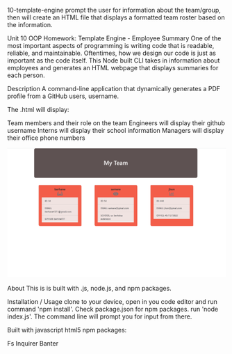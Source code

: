 10-template-engine
prompt the user for information about the team/group, then will create an HTML file that displays a formatted team roster based on the information.

Unit 10 OOP Homework: Template Engine - Employee Summary
One of the most important aspects of programming is writing code that is readable, reliable, and maintainable. Oftentimes, how we design our code is just as important as the code itself. This Node built CLI takes in information about employees and generates an HTML webpage that displays summaries for each person.

Description
A command-line application that dynamically generates a PDF profile from a GitHub users, username.

The .html will display:

Team members and their role on the team
Engineers will display their github username
Interns will display their school information
Managers will display their office phone numbers


![](demo.png)

About
This is is built with .js, node.js, and npm packages.

Installation / Usage
clone to your device, open in you code editor and run command 'npm install'. Check package.json for npm packages. run 'node index.js'. The command line will prompt you for input from there.

Built with
javascript
html5
npm packages:

Fs
Inquirer
Banter